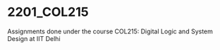 # 2201_COL215
Assignments done under the course COL215: Digital Logic and System Design at IIT Delhi

